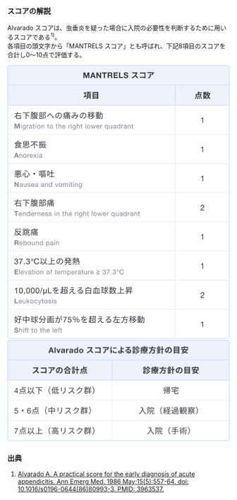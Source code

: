 ### スコアの解説
Alvarado スコアは、虫垂炎を疑った場合に入院の必要性を判断するために用いるスコアである<sup>1)</sup>。  
各項目の頭文字から「MANTRELS スコア」とも呼ばれ、下記8項目のスコアを合計し0〜10点で評価する。

![CHOKAIスコア](./img/05-Alvarado-01.png)
![CHOKAIスコア](./img/05-Alvarado-02.png)

### 出典
1. [Alvarado A. A practical score for the early diagnosis of acute appendicitis. Ann Emerg Med. 1986 May;15(5):557-64. doi: 10.1016/s0196-0644(86)80993-3. PMID: 3963537.](https://pubmed.ncbi.nlm.nih.gov/3963537/)  
